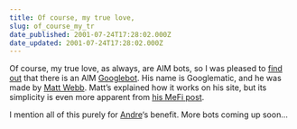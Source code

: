 ```yaml
---
title: Of course, my true love,
slug: of_course_my_tr
date_published: 2001-07-24T17:28:02.000Z
date_updated: 2001-07-24T17:28:02.000Z
---
```


Of course, my true love, as always, are AIM bots, so I was pleased to [find out](http://www.metafilter.com/comments.mefi/9214) that there is an AIM [Googlebot](aim:goim?screenname=googlematic&amp;message=anil). His name is Googlematic, and he was made by [Matt Webb](http://www.interconnected.org/home/). Matt’s explained how it works on his site, but its simplicity is even more apparent from [his MeFi post](http://www.metafilter.com/comments.mefi/9214#112671).

I mention all of this purely for [Andre](http://www.torrez.org)‘s benefit. More bots coming up soon…
